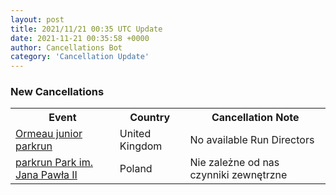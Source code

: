 ```yaml
---
layout: post
title: 2021/11/21 00:35 UTC Update
date: 2021-11-21 00:35:58 +0000
author: Cancellations Bot
category: 'Cancellation Update'
---
```


<h3>New Cancellations</h3>
<div class='hscrollable'>
<table style='width: 100%'>
    <tr>
        <th>Event</th>
        <th>Country</th>
        <th>Cancellation Note</th>
    </tr>
    <tr>
        <td><a href="https://www.parkrun.org.uk/ormeau-juniors">Ormeau junior parkrun</a></td>
        <td>United Kingdom</td>
        <td>No available Run Directors</td>
    </tr>
    <tr>
        <td><a href="https://www.parkrun.pl/parkimjanapawlaii">parkrun Park im. Jana Pawła II</a></td>
        <td>Poland</td>
        <td>Nie zależne od nas czynniki zewnętrzne</td>
    </tr>
</table>
</div>
